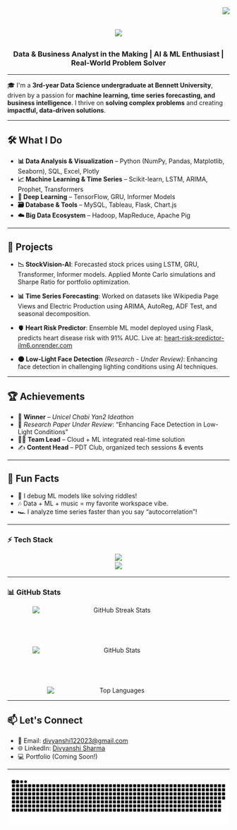 <img align="right" src="https://visitor-badge.laobi.icu/badge?page_id=Divyanshi88.Divyanshi88" />

<h1 align="center">
  <img src="https://readme-typing-svg.herokuapp.com/?font=Righteous&size=35&center=true&vCenter=true&width=500&height=70&duration=4000&lines=Hi+There!+👋;+I'm+Divyanshi+Sharma!" />
</h1>

<h3 align="center">Data & Business Analyst in the Making | AI & ML Enthusiast | Real-World Problem Solver</h3>

---

🎓 I'm a **3rd-year Data Science undergraduate at Bennett University**, driven by a passion for **machine learning, time series forecasting, and business intelligence**. I thrive on **solving complex problems** and creating **impactful, data-driven solutions**.

---

## 🛠️ What I Do

- **📊 Data Analysis & Visualization** – Python (NumPy, Pandas, Matplotlib, Seaborn), SQL, Excel, Plotly
- **📈 Machine Learning & Time Series** – Scikit-learn, LSTM, ARIMA, Prophet, Transformers
- **🧠 Deep Learning** – TensorFlow, GRU, Informer Models
- **🗃️ Database & Tools** – MySQL, Tableau, Flask, Chart.js
- **☁️ Big Data Ecosystem** – Hadoop, MapReduce, Apache Pig

---

## 🚀 Projects

- **📉 StockVision-AI**: Forecasted stock prices using LSTM, GRU, Transformer, Informer models. Applied Monte Carlo simulations and Sharpe Ratio for portfolio optimization.

- **📊 Time Series Forecasting**: Worked on datasets like Wikipedia Page Views and Electric Production using ARIMA, AutoReg, ADF Test, and seasonal decomposition.

- **🫀 Heart Risk Predictor**: Ensemble ML model deployed using Flask, predicts heart disease risk with 91% AUC. Live at: [heart-risk-predictor-ilm6.onrender.com](https://heart-risk-predictor-ilm6.onrender.com)

- **🌑 Low-Light Face Detection** *(Research - Under Review)*: Enhancing face detection in challenging lighting conditions using AI techniques.

---

## 🏆 Achievements

- 🥇 **Winner** – *Unicel Chabi Yan2 Ideathon*
- 📄 *Research Paper Under Review*: “Enhancing Face Detection in Low-Light Conditions”
- 👩‍💼 **Team Lead** – Cloud + ML integrated real-time solution
- ✍️ **Content Head** – PDT Club, organized tech sessions & events

---

## 🌟 Fun Facts

- 🧠 I debug ML models like solving riddles!
- 🎶 Data + ML + music = my favorite workspace vibe.
- 🏎️ I analyze time series faster than you say “autocorrelation”!

---

### ⚡ Tech Stack

<div align="center">
  <img src="https://skillicons.dev/icons?i=python,cpp,java,sql,html,css,js" />
  <br>
  <img src="https://skillicons.dev/icons?i=react,nodejs,mongodb,mysql,git,github,vscode" />
</div>

---

### 📊 GitHub Stats

<div align="center" style="display: flex; flex-direction: column; align-items: center; gap: 20px;">
  <img width="390" src="https://github-readme-streak-stats-salesp07.vercel.app/?user=Divyanshi88&count_private=true&theme=react&border_radius=10" alt="GitHub Streak Stats" />
  <br><br>
  <img width="390" src="https://github-readme-stats.vercel.app/api?username=Divyanshi88&count_private=true&show_icons=true&theme=react&rank_icon=github&border_radius=10" alt="GitHub Stats" />
  <br><br>
  <img width="325" src="https://github-readme-stats.vercel.app/api/top-langs/?username=Divyanshi88&hide=HTML&langs_count=8&layout=compact&theme=react&border_radius=10" alt="Top Languages" />
</div>

---

## 📫 Let's Connect

- 📧 Email: [divyanshi122023@gmail.com](mailto:divyanshi122023@gmail.com)
- 🌐 LinkedIn: [Divyanshi Sharma](https://www.linkedin.com/in/divyanshi-sharma-a71a4825a/)
- 💻 Portfolio (Coming Soon!)

---

![GitHub Snake dark](https://raw.githubusercontent.com/Divyanshi88/Divyanshi88/output/github-contribution-grid-snake-dark.svg)

